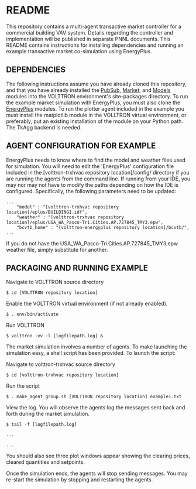 # README #

This repository contains a multi-agent transactive market controller for a commercial building VAV system. Details regarding the controller and implementation will be published in separate PNNL documents. This README contains instructions for installing dependencies and running an example transactive market co-simulation using EnergyPlus.

## DEPENDENCIES ##

The following instructions assume you have already cloned this repository, and that you have already installed the [PubSub](https://github.com/VOLTTRON/volttron-pubsub), [Market](https://github.com/VOLTTRON/volttron-market), and [Models](https://github.com/VOLTTRON/volttron-models) modules into the VOLTTRON environment's site-packages directory. To run the example market simulation with EnergyPlus, you must also clone the [EnergyPlus](https://github.com/VOLTTRON/volttron-energyplus) modules. To run the plotter agent included in the example you must install the matplotlib module in the VOLLTRON virtual environment, or preferably, put an existing installation of the module on your Python path. The TkAgg backend is needed.

## AGENT CONFIGURATION FOR EXAMPLE ##

EnergyPlus needs to know where to find the model and weather files used for simulation. You will need to edit the 'EnergyPlus' configuration file included in the [volttron-trxhvac repository location]/config/ directory if you are running the agents from the command line. If running from your IDE, you may nor may not have to modify the paths depending on how the IDE is configured. Specifically, the following parameters need to be updated:
~~~
...
	"model" : "[volttron-trxhvac repository location]/eplus/BUILDING1.idf",
	"weather" : "[volttron-trxhvac repository location]/eplus/USA_WA_Pasco-Tri.Cities.AP.727845_TMY3.epw",
	"bcvtb_home" : "[volttron-energyplus repository location]/bcvtb/",
...
~~~
If you do not have the USA_WA_Pasco-Tri.Cities.AP.727845_TMY3.epw weather file, simply substitute for another.

## PACKAGING AND RUNNING EXAMPLE ##

Navigate to VOLTTRON source directory
~~~
$ cd [VOLTTRON repository location]
~~~
Enable the VOLTTRON virtual environment (if not already enabled).
~~~
$ . env/bin/activate
~~~
Run VOLTTRON
~~~
$ volttron -vv -l [logfilepath.log] &
~~~
The market simulation involves a number of agents. To make launching the simulation easy, a shell script has been provided. To launch the script:

Navigate to volttron-trxhvac source directory
~~~
$ cd [volttron-trxhvac repository location]
~~~
Run the script
~~~
$ . make_agent_group.sh [VOLTTRON repository location] example1.txt
~~~
View the log. You will observe the agents log the messages sent back and forth during the market simulation.
~~~
$ tail -f [logfilepath.log]
~~~
~~~
...

...
~~~
You should also see three plot windows appear showing the clearing prices, cleared quantities and setpoints.
 
Once the simulation ends, the agents will stop sending messages. You may re-start the simulation by stopping and restarting the agents.